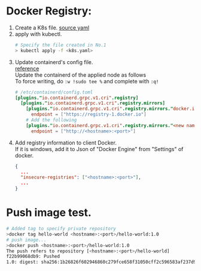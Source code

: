 # Docker Registry:

1. Create a K8s file. [source yaml](../k8s/docker-registry.yaml)
2. apply with kubectl.
	```bash
	# Specify the file created in No.1
	> kubectl apply -f <k8s.yaml>
	```
3. Update containerd's config file.<br>[reference](https://github.com/containerd/containerd/blob/main/docs/cri/registry.md)<br>Update the containerd of the applied node as follows<br>
To force writing, do ```:w !sudo tee %``` and complete with ```:q!```
	```toml
	# /etc/containerd/config.toml
	[plugins."io.containerd.grpc.v1.cri".registry]
      [plugins."io.containerd.grpc.v1.cri".registry.mirrors]
        [plugins."io.containerd.grpc.v1.cri".registry.mirrors."docker.io"]
          endpoint = ["https://registry-1.docker.io"]
		# Add the following
        [plugins."io.containerd.grpc.v1.cri".registry.mirrors."<new name>"]
          endpoint = ["http://<hostname>:<port>"]
	```
4. Add registry information to client Docker.<br>If it is windows, add it to Json of "Docker Engine" from "Settings" of docker.
	```json
	{
	  ...
	  "insecure-registries": ["<hostname>:<port>"],
	  ...
	}
	```

# Push image test.

```bash
# Added tag to specify private repository
>docker tag hello-world <hostname>:<port>/hello-world:1.0
# push image... 
>docker push <hostname>:<port>/hello-world:1.0
The push refers to repository [<hostname>:<port>/hello-world]
f22b99068db9: Pushed
1.0: digest: sha256:1b26826f602946860c279fce658f31050cff2c596583af237d971f4629b57792 size: 525
```

